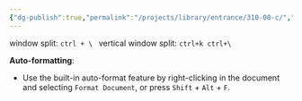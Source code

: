 ```yaml
---
{"dg-publish":true,"permalink":"/projects/library/entrance/310-00-c/","noteIcon":"0","created":"2024-04-22T17:26:17.465+09:00","updated":"2024-04-22T17:26:26.416+09:00"}
---
```




window split: `ctrl + \ `
vertical window split: `ctrl+k ctrl+\`


**Auto-formatting**:

- Use the built-in auto-format feature by right-clicking in the document and selecting `Format Document`, or press `Shift` + `Alt` + `F`.